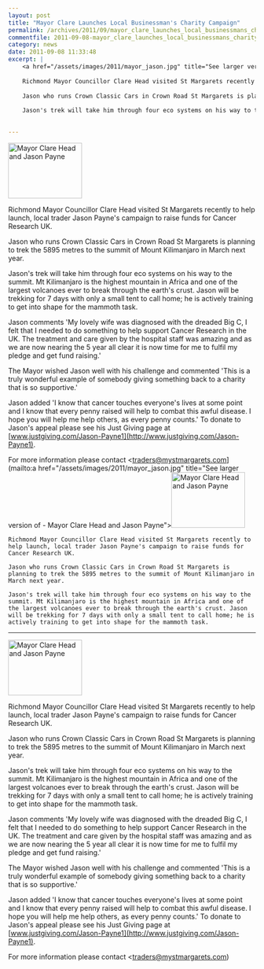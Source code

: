 ```yaml
---
layout: post
title: "Mayor Clare Launches Local Businessman's Charity Campaign"
permalink: /archives/2011/09/mayor_clare_launches_local_businessmans_charity_ca.html
commentfile: 2011-09-08-mayor_clare_launches_local_businessmans_charity_ca
category: news
date: 2011-09-08 11:33:48
excerpt: |
    <a href="/assets/images/2011/mayor_jason.jpg" title="See larger version of - Mayor Clare Head and Jason Payne"><img src="/assets/images/2011/mayor_jason_thumb.jpg" width="150" height="113" alt="Mayor Clare Head and Jason Payne" class="photo right" /></a>
    
    Richmond Mayor Councillor Clare Head visited St Margarets recently to help launch, local trader Jason Payne's campaign to raise funds for Cancer Research UK.
    
    Jason who runs Crown Classic Cars in Crown Road St Margarets is planning to trek the 5895 metres to the summit of Mount Kilimanjaro in March next year.
    
    Jason's trek will take him through four eco systems on his way to the summit. Mt Kilimanjaro is the highest mountain in Africa and one of the largest volcanoes ever to break through the earth's crust. Jason will be trekking for 7 days with only a small tent to call home; he is actively training to get into shape for the mammoth task.
    

---
```


<a href="/assets/images/2011/mayor_jason.jpg" title="See larger version of - Mayor Clare Head and Jason Payne"><img src="/assets/images/2011/mayor_jason_thumb.jpg" width="150" height="113" alt="Mayor Clare Head and Jason Payne" class="photo right" /></a>

Richmond Mayor Councillor Clare Head visited St Margarets recently to help launch, local trader Jason Payne's campaign to raise funds for Cancer Research UK.

Jason who runs Crown Classic Cars in Crown Road St Margarets is planning to trek the 5895 metres to the summit of Mount Kilimanjaro in March next year.

Jason's trek will take him through four eco systems on his way to the summit. Mt Kilimanjaro is the highest mountain in Africa and one of the largest volcanoes ever to break through the earth's crust. Jason will be trekking for 7 days with only a small tent to call home; he is actively training to get into shape for the mammoth task.

Jason comments 'My lovely wife was diagnosed with the dreaded Big C, I felt that I needed to do something to help support Cancer Research in the UK. The treatment and care given by the hospital staff was amazing and as we are now nearing the 5 year all clear it is now time for me to fulfil my pledge and get fund raising.'

The Mayor wished Jason well with his challenge and commented 'This is a truly wonderful example of somebody giving something back to a charity that is so supportive.'

Jason added 'I know that cancer touches everyone's lives at some point and I know that every penny raised will help to combat this awful disease. I hope you will help me help others, as every penny counts.' To donate to Jason's appeal please see his Just Giving page at [www.justgiving.com/Jason-Payne1](http://www.justgiving.com/Jason-Payne1).

For more information please contact <traders@mystmargarets.com](mailto:a href="/assets/images/2011/mayor_jason.jpg" title="See larger version of - Mayor Clare Head and Jason Payne"><img src="/assets/images/2011/mayor_jason_thumb.jpg" width="150" height="113" alt="Mayor Clare Head and Jason Payne" class="photo right" /></a>
    
    Richmond Mayor Councillor Clare Head visited St Margarets recently to help launch, local trader Jason Payne's campaign to raise funds for Cancer Research UK.
    
    Jason who runs Crown Classic Cars in Crown Road St Margarets is planning to trek the 5895 metres to the summit of Mount Kilimanjaro in March next year.
    
    Jason's trek will take him through four eco systems on his way to the summit. Mt Kilimanjaro is the highest mountain in Africa and one of the largest volcanoes ever to break through the earth's crust. Jason will be trekking for 7 days with only a small tent to call home; he is actively training to get into shape for the mammoth task.
    

---

<a href="/assets/images/2011/mayor_jason.jpg" title="See larger version of - Mayor Clare Head and Jason Payne"><img src="/assets/images/2011/mayor_jason_thumb.jpg" width="150" height="113" alt="Mayor Clare Head and Jason Payne" class="photo right" /></a>

Richmond Mayor Councillor Clare Head visited St Margarets recently to help launch, local trader Jason Payne's campaign to raise funds for Cancer Research UK.

Jason who runs Crown Classic Cars in Crown Road St Margarets is planning to trek the 5895 metres to the summit of Mount Kilimanjaro in March next year.

Jason's trek will take him through four eco systems on his way to the summit. Mt Kilimanjaro is the highest mountain in Africa and one of the largest volcanoes ever to break through the earth's crust. Jason will be trekking for 7 days with only a small tent to call home; he is actively training to get into shape for the mammoth task.

Jason comments 'My lovely wife was diagnosed with the dreaded Big C, I felt that I needed to do something to help support Cancer Research in the UK. The treatment and care given by the hospital staff was amazing and as we are now nearing the 5 year all clear it is now time for me to fulfil my pledge and get fund raising.'

The Mayor wished Jason well with his challenge and commented 'This is a truly wonderful example of somebody giving something back to a charity that is so supportive.'

Jason added 'I know that cancer touches everyone's lives at some point and I know that every penny raised will help to combat this awful disease. I hope you will help me help others, as every penny counts.' To donate to Jason's appeal please see his Just Giving page at [www.justgiving.com/Jason-Payne1](http://www.justgiving.com/Jason-Payne1).

For more information please contact <traders@mystmargarets.com)
